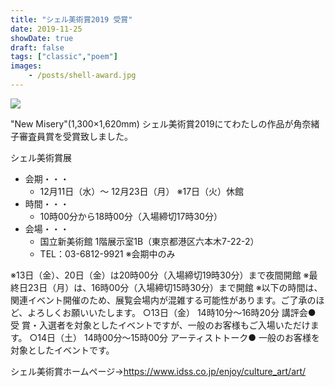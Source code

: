 ```yaml
---
title: "シェル美術賞2019 受賞"
date: 2019-11-25
showDate: true
draft: false
tags: ["classic","poem"]
images:
    - /posts/shell-award.jpg
---
```


![](/posts/shell-award.jpg)

"New Misery"(1,300×1,620mm)
シェル美術賞2019にてわたしの作品が角奈緒子審査員賞を受賞致しました。

シェル美術賞展

- 会期・・・ 
  - 12月11日（水）～ 12月23日（月） ※17日（火）休館
- 時間・・・
  - 10時00分から18時00分（入場締切17時30分）
- 会場・・・
  - 国立新美術館 1階展示室1B（東京都港区六本木7-22-2）
  - TEL：03-6812-9921 ※会期中のみ

※13日（金）、20日（金）は20時00分（入場締切19時30分）まで夜間開館
※最終日23日（月）は、16時00分（入場締切15時30分）まで開館
※以下の時間は、関連イベント開催のため、展覧会場内が混雑する可能性があります。ご了承のほど、よろしくお願いいたします。
○13日（金） 14時10分～16時20分 講評会● 受  賞・入選者を対象としたイベントですが、一般のお客様もご入場いただけます。
○14日（土） 14時00分～15時00分 アーティストトーク● 一般のお客様を対象としたイベントです。

シェル美術賞ホームページ→https://www.idss.co.jp/enjoy/culture_art/art/

